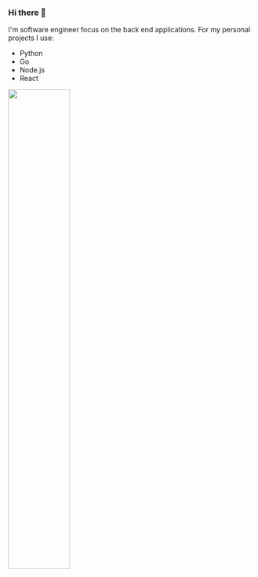 ### Hi there 👋

I'm software engineer focus on the back end applications. 
For my personal projects I use: 
- Python
- Go
- Node.js
- React

<p>&nbsp;<img align="left" src="https://github-readme-stats.vercel.app/api?username=khan745&show_icons=true&count_private=true" width="50%"/>
<p>&nbsp;<img align="right src="https://github-readme-stats.vercel.app/api/top-langs/?username=khan745&layout=compact&hide=html%22%20alt=%22mxschmitt" width="50%"/>
  
<!--
**Khan745/Khan745** is a ✨ _special_ ✨ repository because its `README.md` (this file) appears on your GitHub profile.

Here are some ideas to get you started:

- 🔭 I’m currently working on ...
- 🌱 I’m currently learning ...
- 👯 I’m looking to collaborate on ...
- 🤔 I’m looking for help with ...
- 💬 Ask me about ...
- 📫 How to reach me: ...
- 😄 Pronouns: ...
- ⚡ Fun fact: ...
-->
